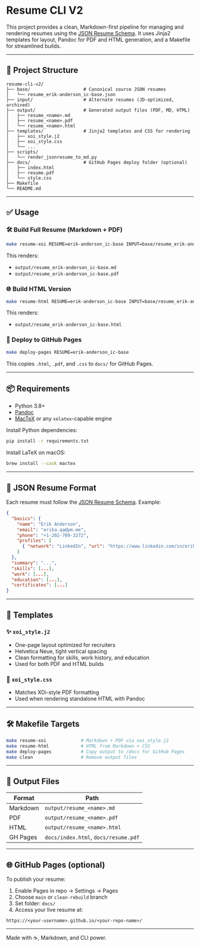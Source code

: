 # Resume CLI V2

This project provides a clean, Markdown-first pipeline for managing and rendering resumes using the [JSON Resume Schema](https://jsonresume.org/schema/). It uses Jinja2 templates for layout, Pandoc for PDF and HTML generation, and a Makefile for streamlined builds.

---

## 📁 Project Structure

```
resume-cli-v2/
├── base/                    # Canonical source JSON resumes
│   └── resume_erik-anderson_ic-base.json
├── input/                   # Alternate resumes (JD-optimized, archived)
├── output/                  # Generated output files (PDF, MD, HTML)
│   ├── resume_<name>.md
│   ├── resume_<name>.pdf
│   └── resume_<name>.html
├── templates/               # Jinja2 templates and CSS for rendering
│   ├── xoi_style.j2
│   ├── xoi_style.css
│   └── ...
├── scripts/
│   └── render_jsonresume_to_md.py
├── docs/                    # GitHub Pages deploy folder (optional)
│   ├── index.html
│   ├── resume.pdf
│   └── style.css
├── Makefile
└── README.md
```

---

## ✅ Usage

### 🛠 Build Full Resume (Markdown + PDF)

```bash
make resume-xoi RESUME=erik-anderson_ic-base INPUT=base/resume_erik-anderson_ic-base.json
```

This renders:

- `output/resume_erik-anderson_ic-base.md`
- `output/resume_erik-anderson_ic-base.pdf`

### 🌐 Build HTML Version

```bash
make resume-html RESUME=erik-anderson_ic-base INPUT=base/resume_erik-anderson_ic-base.json
```

This renders:

- `output/resume_erik-anderson_ic-base.html`

### 🚀 Deploy to GitHub Pages

```bash
make deploy-pages RESUME=erik-anderson_ic-base
```

This copies `.html`, `.pdf`, and `.css` to `docs/` for GitHub Pages.

---

## 📦 Requirements

- Python 3.8+
- [Pandoc](https://pandoc.org/)
- [MacTeX](https://tug.org/mactex/) or any `xelatex`-capable engine

Install Python dependencies:

```bash
pip install -r requirements.txt
```

Install LaTeX on macOS:

```bash
brew install --cask mactex
```

---

## 📄 JSON Resume Format

Each resume must follow the [JSON Resume Schema](https://jsonresume.org/schema/). Example:

```json
{
  "basics": {
    "name": "Erik Anderson",
    "email": "erika.qa@pm.me",
    "phone": "+1-202-709-3272",
    "profiles": [
      { "network": "LinkedIn", "url": "https://www.linkedin.com/in/erikande/" }
    ]
  },
  "summary": "...",
  "skills": [...],
  "work": [...],
  "education": [...],
  "certificates": [...]
}
```

---

## 🎨 Templates

### ✨ `xoi_style.j2`

- One-page layout optimized for recruiters
- Helvetica Neue, tight vertical spacing
- Clean formatting for skills, work history, and education
- Used for both PDF and HTML builds

### 🎨 `xoi_style.css`

- Matches XOi-style PDF formatting
- Used when rendering standalone HTML with Pandoc

---

## 🛠 Makefile Targets

```bash
make resume-xoi             # Markdown + PDF via xoi_style.j2
make resume-html            # HTML from Markdown + CSS
make deploy-pages           # Copy output to /docs for GitHub Pages
make clean                  # Remove output files
```

---

## 🔄 Output Files

| Format   | Path                              |
|----------|-----------------------------------|
| Markdown | `output/resume_<name>.md`         |
| PDF      | `output/resume_<name>.pdf`        |
| HTML     | `output/resume_<name>.html`       |
| GH Pages | `docs/index.html`, `docs/resume.pdf` |

---

## 🌐 GitHub Pages (optional)

To publish your resume:

1. Enable Pages in repo → Settings → Pages
2. Choose `main` or `clean-rebuild` branch
3. Set folder: `docs/`
4. Access your live resume at:

```
https://<your-username>.github.io/<your-repo-name>/
```

---

Made with ☕️, Markdown, and CLI power.
